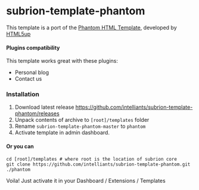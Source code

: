 # subrion-template-phantom
This template is a port of the [Phantom HTML Template](https://html5up.net/phantom), developed by [HTML5up](https://html5up.net/)

#### Plugins compatibility
This template works great with these plugins:
* Personal blog
* Contact us

### Installation
1. Download latest release https://github.com/intelliants/subrion-template-phantom/releases
2. Unpack contents of archive to `[root]/templates` folder
3. Rename `subrion-template-phantom-master` to `phantom`
4. Activate template in admin dashboard.

#### Or you can
```
cd [root]/templates # where root is the location of subrion core
git clone https://github.com/intelliants/subrion-template-phantom.git ./phantom
```
Voila! Just activate it in your Dashboard / Extensions / Templates